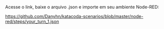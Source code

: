 Acesse o link, baixe o arquivo .json e importe em seu ambiente Node-RED:

https://github.com/Danyhn/katacoda-scenarios/blob/master/node-red/steps/your_turn_1.json